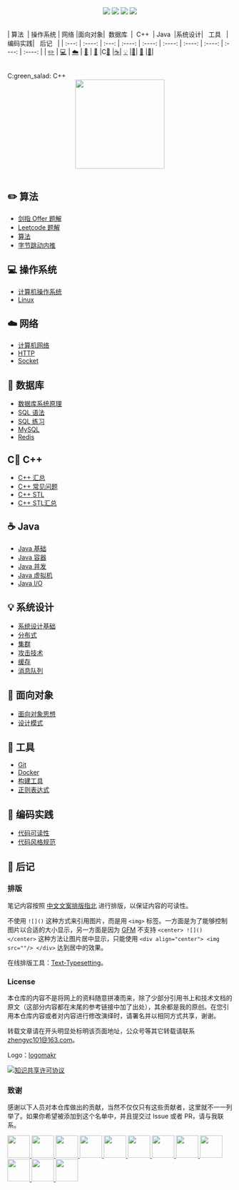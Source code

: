 <div align="center">
    <a href="https://www.matthew-sword.xyz"> <img src="https://badgen.net/badge/CyC/%E5%9C%A8%E7%BA%BF%E9%98%85%E8%AF%BB?icon=sourcegraph&color=4ab8a1"></a>
    <a href="https://gitstar-ranking.com/repositories"> <img src="https://badgen.net/badge/Rank/13?icon=github&color=4ab8a1"></a>
    <a href="https://github.com/matthew-sword/CS-Notes"> <img src="https://badgen.net/github/stars/matthew-sword/CS-Notes?icon=github&color=4ab8a1"></a>
    <a href="https://github.com/matthew-sword/CS-Notes"> <img src="https://badgen.net/github/forks/matthew-sword/CS-Notes?icon=github&color=4ab8a1"></a>
    <!-- <a href="assets/download.md"> <img src="https://badgen.net/badge/OvO/%E7%A6%BB%E7%BA%BF%E4%B8%8B%E8%BD%BD?icon=telegram&color=4ab8a1"></a> -->
    <!-- <a href="assets/download.md"> <img src="https://badgen.net/badge/%e5%85%ac%e4%bc%97%e5%8f%b7/matthew-sword?icon=rss&color=4ab8a1"></a> -->
</div>
<br>

| 算法&nbsp; | 操作系统 | 网络&nbsp;|面向对象| &nbsp;数据库&nbsp;&nbsp;| &nbsp;C++&nbsp;&nbsp;|&nbsp;Java&nbsp;&nbsp;|系统设计| &nbsp;&nbsp;工具&nbsp;&nbsp; |编码实践| &nbsp;&nbsp;后记&nbsp;&nbsp; |
| :---: | :----: | :---: | :----: | :----: | :----: | :----: | :----: | :----: | :----: |
| [:pencil2:](#pencil2-算法) | [:computer:](#computer-操作系统) | [:cloud:](#cloud-网络) | [:art:](#art-面向对象) | [:floppy_disk:](#floppy_disk-数据库) |C[:green_salad:](#C-green_salad-C++) |[:coffee:](#coffee-java)| [:bulb:](#bulb-系统设计) |[:wrench:](#wrench-工具)| [:watermelon:](#watermelon-编码实践) |[:memo:](#memo-后记)|

<br>
C:green_salad: C++
<div align="center">
    <img src="https://cs-notes-1256109796.cos.ap-guangzhou.myqcloud.com/githubio/LogoMakr_0zpEzN.png" width="200px">
</div>

<br>

## :pencil2: 算法

- [剑指 Offer 题解](https://github.com/matthew-sword/CS-Notes/blob/master/notes/剑指%20Offer%20题解%20-%20目录.md)
- [Leetcode 题解](https://github.com/matthew-sword/CS-Notes/blob/master/notes/Leetcode%20题解%20-%20目录.md)
- [算法](https://github.com/matthew-sword/CS-Notes/blob/master/notes/算法%20-%20目录.md)
- [字节跳动内推](assets/内推.md)

## :computer: 操作系统

- [计算机操作系统](https://github.com/matthew-sword/CS-Notes/blob/master/notes/计算机操作系统%20-%20目录.md)
- [Linux](https://github.com/matthew-sword/CS-Notes/blob/master/notes/Linux.md)

## :cloud: 网络 

- [计算机网络](https://github.com/matthew-sword/CS-Notes/blob/master/notes/计算机网络%20-%20目录.md)
- [HTTP](https://github.com/matthew-sword/CS-Notes/blob/master/notes/HTTP.md)
- [Socket](https://github.com/matthew-sword/CS-Notes/blob/master/notes/Socket.md)

## :floppy_disk: 数据库

- [数据库系统原理](https://github.com/matthew-sword/CS-Notes/blob/master/notes/数据库系统原理.md)
- [SQL 语法](https://github.com/matthew-sword/CS-Notes/blob/master/notes/SQL%20语法.md)
- [SQL 练习](https://github.com/matthew-sword/CS-Notes/blob/master/notes/SQL%20练习.md)
- [MySQL](https://github.com/matthew-sword/CS-Notes/blob/master/notes/MySQL.md)
- [Redis](https://github.com/matthew-sword/CS-Notes/blob/master/notes/Redis.md)

## C:green_salad: C++
- [C++ 汇总](https://github.com/matthew-sword/CS-Notes/blob/master/notes/C++汇总.md)
- [C++ 常见问题](https://github.com/matthew-sword/CS-Notes/blob/master/notes/C++常见问题.md)
- [C++ STL](https://github.com/matthew-sword/CS-Notes/blob/master/notes/C++STL.md)
- [C++ STL汇总](https://github.com/matthew-sword/CS-Notes/blob/master/notes/C++STL汇总.md)


## :coffee: Java

- [Java 基础](https://github.com/matthew-sword/CS-Notes/blob/master/notes/Java%20基础.md)
- [Java 容器](https://github.com/matthew-sword/CS-Notes/blob/master/notes/Java%20容器.md)
- [Java 并发](https://github.com/matthew-sword/CS-Notes/blob/master/notes/Java%20并发.md)
- [Java 虚拟机](https://github.com/matthew-sword/CS-Notes/blob/master/notes/Java%20虚拟机.md)
- [Java I/O](https://github.com/matthew-sword/CS-Notes/blob/master/notes/Java%20IO.md)

## :bulb: 系统设计 

- [系统设计基础](https://github.com/matthew-sword/CS-Notes/blob/master/notes/系统设计基础.md)
- [分布式](https://github.com/matthew-sword/CS-Notes/blob/master/notes/分布式.md)
- [集群](https://github.com/matthew-sword/CS-Notes/blob/master/notes/集群.md)
- [攻击技术](https://github.com/matthew-sword/CS-Notes/blob/master/notes/攻击技术.md)
- [缓存](https://github.com/matthew-sword/CS-Notes/blob/master/notes/缓存.md)
- [消息队列](https://github.com/matthew-sword/CS-Notes/blob/master/notes/消息队列.md)

## :art: 面向对象

- [面向对象思想](https://github.com/matthew-sword/CS-Notes/blob/master/notes/面向对象思想.md)
- [设计模式](https://github.com/matthew-sword/CS-Notes/blob/master/notes/设计模式%20-%20目录.md)

## :wrench: 工具 

- [Git](https://github.com/matthew-sword/CS-Notes/blob/master/notes/Git.md)
- [Docker](https://github.com/matthew-sword/CS-Notes/blob/master/notes/Docker.md)
- [构建工具](https://github.com/matthew-sword/CS-Notes/blob/master/notes/构建工具.md)
- [正则表达式](https://github.com/matthew-sword/CS-Notes/blob/master/notes/正则表达式.md)

## :watermelon: 编码实践 

- [代码可读性](https://github.com/matthew-sword/CS-Notes/blob/master/notes/代码可读性.md)
- [代码风格规范](https://github.com/matthew-sword/CS-Notes/blob/master/notes/代码风格规范.md)

## :memo: 后记

### 排版

笔记内容按照 [中文文案排版指北](https://github.com/sparanoid/chinese-copywriting-guidelines/blob/master/README.zh-CN.md) 进行排版，以保证内容的可读性。

不使用 `![]()` 这种方式来引用图片，而是用 `<img>` 标签。一方面是为了能够控制图片以合适的大小显示，另一方面是因为 [GFM](https://github.github.com/gfm/) 不支持 `<center> ![]() </center>` 这种方法让图片居中显示，只能使用 `<div align="center"> <img src=""/> </div>` 达到居中的效果。

在线排版工具：[Text-Typesetting](https://github.com/matthew-sword/Text-Typesetting)。

### License

本仓库的内容不是将网上的资料随意拼凑而来，除了少部分引用书上和技术文档的原文（这部分内容都在末尾的参考链接中加了出处），其余都是我的原创。在您引用本仓库内容或者对内容进行修改演绎时，请署名并以相同方式共享，谢谢。

转载文章请在开头明显处标明该页面地址，公众号等其它转载请联系 zhengyc101@163.com。

Logo：[logomakr](https://logomakr.com/)

<a rel="license" href="http://creativecommons.org/licenses/by-nc-sa/4.0/"><img alt="知识共享许可协议" style="border-width:0" src="https://i.creativecommons.org/l/by-nc-sa/4.0/88x31.png" /></a>

### 致谢

感谢以下人员对本仓库做出的贡献，当然不仅仅只有这些贡献者，这里就不一一列举了。如果你希望被添加到这个名单中，并且提交过 Issue 或者 PR，请与我联系。

<a href="https://github.com/linw7">
    <img src="https://avatars3.githubusercontent.com/u/21679154?s=400&v=4" width="50px">
</a> 
<a href="https://github.com/g10guang">
    <img src="https://avatars1.githubusercontent.com/u/18458140?s=400&v=4" width="50px">
</a>
<a href="https://github.com/Sctwang">
    <img src="https://avatars3.githubusercontent.com/u/33345444?s=400&v=4" width="50px">
</a> 
<a href="https://github.com/ResolveWang">
    <img src="https://avatars1.githubusercontent.com/u/8018776?s=400&v=4" width="50px">
</a>
<a href="https://github.com/crossoverJie">
    <img src="https://avatars1.githubusercontent.com/u/15684156?s=400&v=4" width="50px">
</a> 
<a href="https://github.com/jy03078584">
    <img src="https://avatars2.githubusercontent.com/u/7719370?s=400&v=4" width="50px">
</a>
<a href="https://github.com/kwongtailau">
    <img src="https://avatars0.githubusercontent.com/u/22954582?s=400&v=4" width="50px">
</a>
<a href="https://github.com/xiangflight">
    <img src="https://avatars2.githubusercontent.com/u/10072416?s=400&v=4" width="50px">
</a>
<a href="https://github.com/mafulong">
    <img src="https://avatars1.githubusercontent.com/u/24795000?s=400&v=4" width="50px">
</a>
<a href="https://github.com/yanglbme">
    <img src="https://avatars1.githubusercontent.com/u/21008209?s=400&v=4" width="50px">
</a>
<a href="https://github.com/OOCZC">
    <img src="https://avatars1.githubusercontent.com/u/11623828?s=400&v=4" width="50px">
</a>
<a href="https://github.com/5renyuebing">
    <img src="https://avatars1.githubusercontent.com/u/32872430?s=400&v=4" width="50px">
</a>
